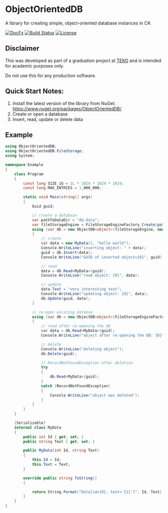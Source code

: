# ObjectOrientedDB

A library for creating simple, object-oriented database instances in C#.

[![DocFx](https://img.shields.io/badge/DocFx-reference-blue)](https://markus-wa.github.io/ObjectOrientedDB/index.html)
[![Build Status](https://travis-ci.com/markus-wa/ObjectOrientedDB.svg?branch=master)](https://travis-ci.com/markus-wa/ObjectOrientedDB)
[![License](https://img.shields.io/badge/license-MIT-blue.svg?style=flat)](LICENSE.md)

## Disclaimer
This was developed as part of a graduation project at [TEKO](https://www.teko.ch/de) and is intended for academic purposes only.

Do not use this for any production software.

## Quick Start Notes:
1. Install the latest version of the library from NuGet: https://www.nuget.org/packages/ObjectOrientedDB/
2. Create or open a database
3. Insert, read, update or delete data

## Example

```c#
using ObjectOrientedDB;
using ObjectOrientedDB.FileStorage;
using System;

namespace Example
{
    class Program
    {
        const long SIZE_1G = 1L * 1024 * 1024 * 1024;
        const long MAX_ENTRIES = 1_000_000;

        static void Main(string[] args)
        {
            Guid guid;

            // create a database
            var pathToDataDir = "db-data";
            var fileStorageEngine = FileStorageEngineFactory.Create(pathToDataDir, SIZE_1G, MAX_ENTRIES);
            using (var db = new ObjectDB<object>(fileStorageEngine, new BinaryFormatterSerializer()))
            {
                // create
                var data = new MyData(1, "hello world");
                Console.WriteLine("inserting object: " + data);
                guid = db.Insert(data);
                Console.WriteLine("GUID of inserted object={0}", guid);

                // read
                data = db.Read<MyData>(guid);
                Console.WriteLine("read object: {0}", data);

                // update
                data.Text = "very interesting text";
                Console.WriteLine("updating object: {0}", data);
                db.Update(guid, data);
            }

            // re-open existing databse
            using (var db = new ObjectDB<object>(FileStorageEngineFactory.Open(pathToDataDir), new BinaryFormatterSerializer()))
            {
                // read after re-opening the db
                var data = db.Read<MyData>(guid);
                Console.WriteLine("object after re-opening the DB: {0}", data);

                // delete
                Console.WriteLine("deleting object");
                db.Delete(guid);

                // RecordNotFoundException after deletion
                try
                {
                    db.Read<MyData>(guid);
                }
                catch (RecordNotFoundException)
                {
                    Console.WriteLine("object was deleted");
                }
            }
        }
    }

    [Serializable]
    internal class MyData
    {
        public int Id { get; set; }
        public string Text { get; set; }

        public MyData(int Id, string Text)
        {
            this.Id = Id;
            this.Text = Text;
        }

        override public string ToString()
        {

            return String.Format("Data[id={0}, text='{1}']", Id, Text);
        }
    }
}
```
